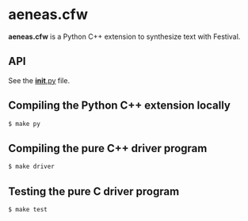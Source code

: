 # aeneas.cfw

**aeneas.cfw** is a Python C++ extension to synthesize text with Festival.

## API

See the [__init__.py](__init__.py) file.

## Compiling the Python C++ extension locally

```bash
$ make py 
```

## Compiling the pure C++ driver program

```bash
$ make driver
```

## Testing the pure C driver program

```bash
$ make test
```



